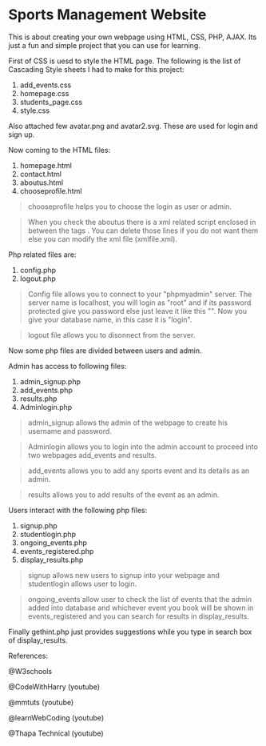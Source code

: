 # Sports Management Website
This is about creating your own webpage using HTML, CSS, PHP, AJAX. Its just a fun and simple project that you can use for learning.

First of CSS is uesd to style the HTML page. The following is the list of Cascading Style sheets I had to make for this project:
1. add_events.css
2. homepage.css
3. students_page.css
4. style.css

Also attached few avatar.png and avatar2.svg. These are used for login and sign up.

Now coming to the HTML files:
1. homepage.html
2. contact.html
3. aboutus.html
4. chooseprofile.html

> chooseprofile helps you to choose the login as user or admin.

> When you check the aboutus there is a xml related script enclosed in between the tags <script>.... </script>. You can delete those lines if you do not want them else you can modify the xml file (xmlfile.xml).

Php related files are:
1. config.php 
2. logout.php

> Config file allows you to connect to your "phpmyadmin" server. The server name is localhost, you will login as "root" and if its password protected give you password else just leave it like this "". Now you give your database name, in this case it is "login".

> logout file allows you to disonnect from the server.

Now some php files are divided between users and admin.

Admin has access to following files:
1. admin_signup.php
2. add_events.php
3. results.php
4. Adminlogin.php

> admin_signup allows the admin of the webpage to create his username and password.

> Adminlogin allows you to login into the admin account to proceed into two webpages add_events and results.

> add_events allows you to add any sports event and its details as an admin.

> results allows you to add results of the event as an admin.

Users interact with the following php files:
1. signup.php
2. studentlogin.php
3. ongoing_events.php
4. events_registered.php
5. display_results.php

> signup allows new users to signup into your webpage and studentlogin allows user to login.

> ongoing_events allow user to check the list of events that the admin added into database and whichever event you book will be shown in events_registered and you can search for results in display_results.

Finally gethint.php just provides suggestions while you type in search box of display_results.


References:

@W3schools 

@CodeWithHarry (youtube)

@mmtuts (youtube)

@learnWebCoding (youtube)

@Thapa Technical (youtube)
